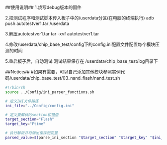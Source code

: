 ##使用说明##
1.烧写debug版本的固件

2.把测试程序和测试脚本传入板子中的/userdata分区(在电脑的终端执行)
adb push autotestver1.tar /userdata


3.解压autotestver1.tar
tar -xvf autotestver1.tar

4.修改/userdata/chip_base_test/config下的config.ini配置文件配置每个模块压测的时间

5.重启板子后，自动测试
测试结果保存在 /userdata/chip_base_test/log目录下




##Notice##
#如果有需要，可以自己添加其他模块参照实例代码/userdata/chip_base_test/03_nand_flash/nand_test.sh

```bash
#!/bin/sh
source ../Config/ini_parser_functions.sh

# 定义INI文件路径
ini_file="../Config/config.ini"

# 定义要解析的section和键值
target_section="Flash"
target_key="Ftime"

# 执行解析并将输出保存到变量
parsed_value=$(parse_ini_section "$target_section" "$target_key" "$ini_file")
```

